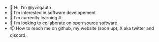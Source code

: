 - 👋 Hi, I’m @yvngauth
- 👀 I’m interested in software developement 
- 🌱 I’m currently learning # 
- 💞️ I’m looking to collaborate on open source software 
- 📫 How to reach me on github, my website (soon up), X aka twitter and discord. 

<!---
yvngauth/yvngauth is a ✨ special ✨ repository because its `README.md` (this file) appears on your GitHub profile.
You can click the Preview link to take a look at your changes.
--->

